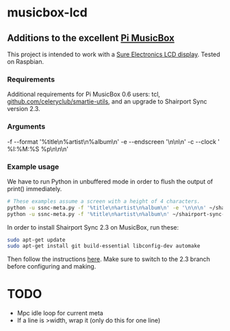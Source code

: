 # musicbox-lcd

## Additions to the excellent [Pi MusicBox](http://pimusicbox.com/)

This project is intended to work with a [Sure Electronics LCD display](http://store.sure-electronics.com/led/led-display/de-lp14112). Tested on Raspbian.

### Requirements
Additional requirements for Pi MusicBox 0.6 users:
tcl, [github.com/celeryclub/smartie-utils](https://github.com/celeryclub/smartie-utils), and an upgrade to Shairport Sync version 2.3.

### Arguments
-f --format '%title\n%artist\n%album\n'
-e --endscreen '\n\n\n'
-c --clock '     %I:%M:%S %p\n\n\n'

### Example usage
We have to run Python in unbuffered mode in order to flush the output of print() immediately.

```sh
# These examples assume a screen with a height of 4 characters.
python -u ssnc-meta.py -f '%title\n%artist\n%album\n' -e '\n\n\n' ~/shairport-sync-metadata | tclsh ~/smartie-utils/smartie-tail.tcl -tty /dev/ttyUSB0 -buffer 4
python -u ssnc-meta.py -f '%title\n%artist\n%album\n' ~/shairport-sync-metadata | tclsh ~/smartie-utils/smartie-tail.tcl -tty /dev/ttyUSB0 -buffer 4
```


In order to install Shairport Sync 2.3 on MusicBox, run these:

```sh
sudo apt-get update
sudo apt-get install git build-essential libconfig-dev automake
```

Then follow the instructions [here](https://github.com/mikebrady/shairport-sync/tree/2.3). Make sure to switch to the 2.3 branch before configuring and making.

# TODO
* Mpc idle loop for current meta
* If a line is >width, wrap it (only do this for one line)
